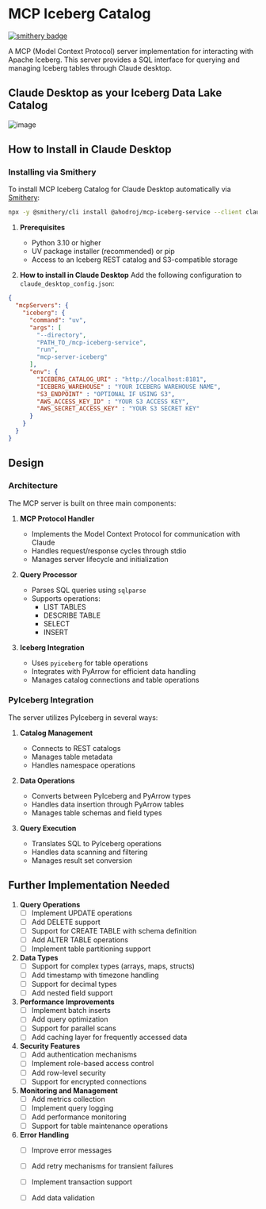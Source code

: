 # MCP Iceberg Catalog

[![smithery badge](https://smithery.ai/badge/@ahodroj/mcp-iceberg-service)](https://smithery.ai/server/@ahodroj/mcp-iceberg-service)

A MCP (Model Context Protocol) server implementation for interacting with Apache Iceberg. This server provides a SQL interface for querying and managing Iceberg tables through Claude desktop.

## Claude Desktop as your Iceberg Data Lake Catalog
![image](claude-desktop-ss.png)

## How to Install in Claude Desktop

### Installing via Smithery

To install MCP Iceberg Catalog for Claude Desktop automatically via [Smithery](https://smithery.ai/server/@ahodroj/mcp-iceberg-service):

```bash
npx -y @smithery/cli install @ahodroj/mcp-iceberg-service --client claude
```

1. **Prerequisites**
   - Python 3.10 or higher
   - UV package installer (recommended) or pip
   - Access to an Iceberg REST catalog and S3-compatible storage

2. **How to install in Claude Desktop**
Add the following configuration to `claude_desktop_config.json`:

```json
{
  "mcpServers": {
    "iceberg": {
      "command": "uv",
      "args": [
        "--directory",
        "PATH_TO_/mcp-iceberg-service",
        "run",
        "mcp-server-iceberg"
      ],
      "env": {
        "ICEBERG_CATALOG_URI" : "http://localhost:8181",
        "ICEBERG_WAREHOUSE" : "YOUR ICEBERG WAREHOUSE NAME",
        "S3_ENDPOINT" : "OPTIONAL IF USING S3",
        "AWS_ACCESS_KEY_ID" : "YOUR S3 ACCESS KEY",
        "AWS_SECRET_ACCESS_KEY" : "YOUR S3 SECRET KEY"
      }
    }
  }
}
```

## Design

### Architecture

The MCP server is built on three main components:

1. **MCP Protocol Handler**
   - Implements the Model Context Protocol for communication with Claude
   - Handles request/response cycles through stdio
   - Manages server lifecycle and initialization

2. **Query Processor**
   - Parses SQL queries using `sqlparse`
   - Supports operations:
     - LIST TABLES
     - DESCRIBE TABLE
     - SELECT
     - INSERT

3. **Iceberg Integration**
   - Uses `pyiceberg` for table operations
   - Integrates with PyArrow for efficient data handling
   - Manages catalog connections and table operations

### PyIceberg Integration

The server utilizes PyIceberg in several ways:

1. **Catalog Management**
   - Connects to REST catalogs
   - Manages table metadata
   - Handles namespace operations

2. **Data Operations**
   - Converts between PyIceberg and PyArrow types
   - Handles data insertion through PyArrow tables
   - Manages table schemas and field types

3. **Query Execution**
   - Translates SQL to PyIceberg operations
   - Handles data scanning and filtering
   - Manages result set conversion

## Further Implementation Needed

1. **Query Operations**
   - [ ] Implement UPDATE operations
   - [ ] Add DELETE support
   - [ ] Support for CREATE TABLE with schema definition
   - [ ] Add ALTER TABLE operations
   - [ ] Implement table partitioning support

2. **Data Types**
   - [ ] Support for complex types (arrays, maps, structs)
   - [ ] Add timestamp with timezone handling
   - [ ] Support for decimal types
   - [ ] Add nested field support

3. **Performance Improvements**
   - [ ] Implement batch inserts
   - [ ] Add query optimization
   - [ ] Support for parallel scans
   - [ ] Add caching layer for frequently accessed data

4. **Security Features**
   - [ ] Add authentication mechanisms
   - [ ] Implement role-based access control
   - [ ] Add row-level security
   - [ ] Support for encrypted connections

5. **Monitoring and Management**
   - [ ] Add metrics collection
   - [ ] Implement query logging
   - [ ] Add performance monitoring
   - [ ] Support for table maintenance operations

6. **Error Handling**
   - [ ] Improve error messages
   - [ ] Add retry mechanisms for transient failures
   - [ ] Implement transaction support
   - [ ] Add data validation

